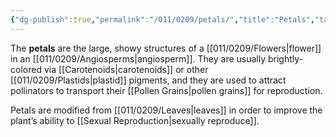 ```yaml
---
{"dg-publish":true,"permalink":"/011/0209/petals/","title":"Petals","tags":["BIOL412"],"created":"2024-09-26T15:22:37.000-07:00","updated":"2025-01-22T00:48:45.287-08:00"}
---
```


The **petals** are the large, showy structures of a [[011/0209/Flowers\|flower]] in an [[011/0209/Angiosperms\|angiosperm]]. They are usually brightly-colored via [[Carotenoids\|carotenoids]] or other [[011/0209/Plastids\|plastid]] pigments, and they are used to attract pollinators to transport their [[Pollen Grains\|pollen grains]] for reproduction.

Petals are modified from [[011/0209/Leaves\|leaves]] in order to improve the plant’s ability to [[Sexual Reproduction\|sexually reproduce]].